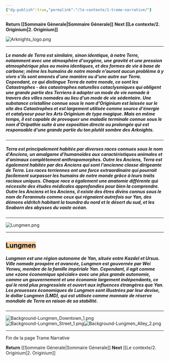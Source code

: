 ```yaml
---
{"dg-publish":true,"permalink":"/le-contexte/1-trame-narrative/"}
---
```



**Return [[Sommaire Génerale\|Sommaire Génerale]]**
**Next [[Le contexte/2. Originium\|2. Originium]]**

![Arknights_logo.png](/img/user/Les%20photos/Logos/Arknights_logo.png)

----
##### Le monde de Terra est similaire, sinon identique, à notre Terre, notamment avec une atmosphère d'oxygène, une gravité et une pression atmosphérique plus ou moins identiques, et des formes de vie à base de carbone; même les humains de notre monde n'auront aucun problème à y vivre s'ils sont amenés d'une manière ou d'une autre sur Terra. Cependant, ce qui distingue Terra de notre monde, ce sont les Catastrophes - des catastrophes naturelles cataclysmiques qui obligent une grande partie des Terriens à adopter un mode de vie nomade à travers des villes nomades au lieu d'un mode de vie sédentaire. Une substance cristalline connue sous le nom d'Originium est laissée sur le site des Catastrophes et est largement utilisée comme source d'énergie et catalyseur pour les Arts Originium de type magique. Mais en même temps, il est capable de provoquer une maladie terminale connue sous le nom d'Oripathie suite à une exposition directe ou prolongée qui est responsable d'une grande partie du ton plutôt sombre des Arknights.

----
##### Terra est principalement habitée par diverses races connues sous le nom d'Anciens, un amalgame d'humanoïdes aux caractéristiques animales et d'animaux complètement anthropomorphes. Outre les Anciens, Terra est également habitée par des Anciens qui sont l'ancienne classe dirigeante de Terra. Les races terriennes ont une force extraordinaire qui pourrait facilement surpasser les humains de notre monde grâce à leurs traits raciaux uniques. Chaque race a également une anatomie différente qui nécessite des études médicales approfondies pour bien la comprendre. Outre les Anciens et les Anciens, il existe des êtres divins connus sous le nom de Feranmuts comme ceux qui régnaient autrefois sur Yan, des démons eldritch habitant la toundra du nord et le désert du sud, et les Seaborn des abysses du vaste océan.

----
![Lungmen.png](/img/user/Les%20photos/Logos/Lungmen.png)

----
## <mark style="background: #FFB86CA6;">Lungmen</mark>
##### Lungmen est une région autonome de Yan, située entre Kazdel et Ursus. Ville nomade prospère et avancée, Lungmen est gouvernée par Wei Yenwu, membre de la famille impériale Yan. Cependant, il agit comme une «zone économique spéciale» avec une plus grande autonomie, comme un gouvernement et une économie largement indépendants, ce qui le rend plus progressiste et ouvert aux influences étrangères que Yan. Les prouesses économiques de Lungmen sont illustrées par leur devise, le dollar Lungmen (LMD), qui est utilisée comme monnaie de réserve mondiale de Terra en raison de sa stabilité.

----
![Background-Lungmen_Downtown_1.png](/img/user/Les%20photos/Les%20Backgrounds/Lungmen/Background-Lungmen_Downtown_1.png)
![Background-Lungmen_Street_1.png](/img/user/Les%20photos/Les%20Backgrounds/Lungmen/Background-Lungmen_Street_1.png)![Background-Lungmen_Alley_2.png](/img/user/Les%20photos/Les%20Backgrounds/Lungmen/Background-Lungmen_Alley_2.png)

----

Fin de la page Trame Narrative 

<b>Return</b> [[Sommaire Génerale\|Sommaire Génerale]]
<b>Next</b> [[Le contexte/2. Originium\|2. Originium]]

